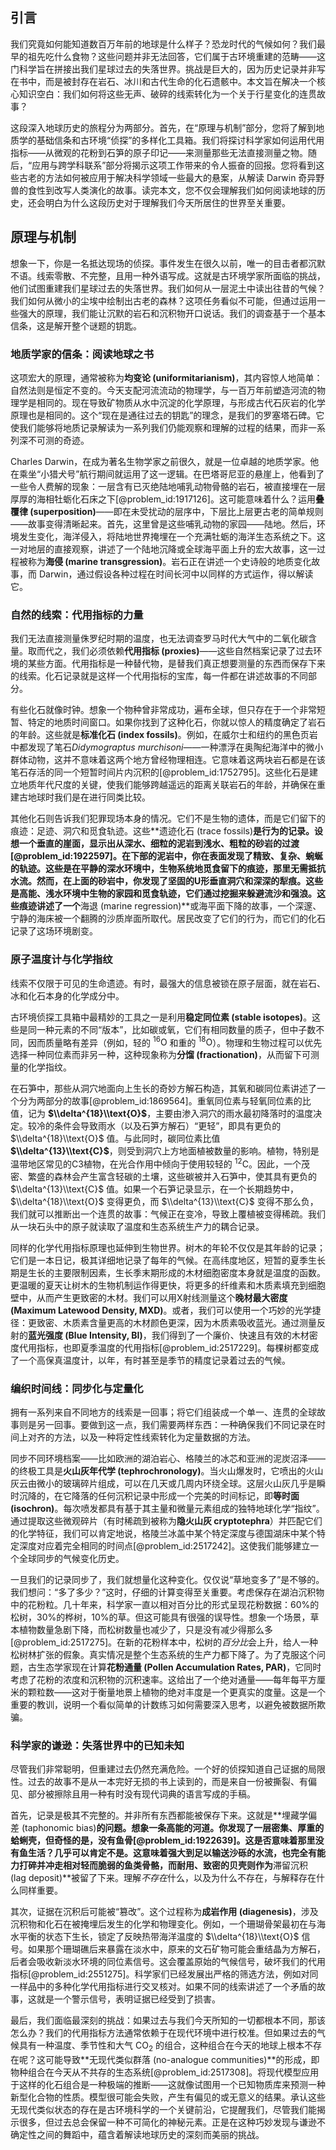 ## 引言
我们究竟如何能知道数百万年前的地球是什么样子？恐龙时代的气候如何？我们最早的祖先吃什么食物？这些问题并非无法回答，它们属于古环境重建的范畴——这门科学旨在拼接出我们星球过去的失落世界。挑战是巨大的，因为历史记录并非写在书中，而是被封存在岩石、冰川和古代生命的化石遗骸中。本文旨在解决一个核心知识空白：我们如何将这些无声、破碎的线索转化为一个关于行星变化的连贯故事？

这段深入地球历史的旅程分为两部分。首先，在“原理与机制”部分，您将了解到地质学的基础信条和古环境“侦探”的多样化工具箱。我们将探讨科学家如何运用代用指标——从微观的花粉到石笋的原子印记——来测量那些无法直接测量之物。随后，“应用与跨学科联系”部分将揭示这项工作带来的令人振奋的回报。您将看到这些古老的方法如何被应用于解决科学领域一些最大的悬案，从解读 Darwin 奇异野兽的食性到改写人类演化的故事。读完本文，您不仅会理解我们如何阅读地球的历史，还会明白为什么这段历史对于理解我们今天所居住的世界至关重要。

## 原理与机制

想象一下，你是一名抵达现场的侦探。事件发生在很久以前，唯一的目击者都沉默不语。线索零散、不完整，且用一种外语写成。这就是古环境学家所面临的挑战，他们试图重建我们星球过去的失落世界。我们如何从一层泥土中读出往昔的气候？我们如何从微小的尘埃中绘制出古老的森林？这项任务看似不可能，但通过运用一些强大的原理，我们能让沉默的岩石和沉积物开口说话。我们的调查基于一个基本信条，这是解开整个谜题的钥匙。

### 地质学家的信条：阅读地球之书

这项宏大的原理，通常被称为**均变论 (uniformitarianism)**，其内容惊人地简单：自然法则是恒定不变的。今天支配河流流动的物理学，与一百万年前塑造河流的物理学是相同的。现在导致矿物质从水中沉淀的化学原理，与形成古代石灰岩的化学原理也是相同的。这个“现在是通往过去的钥匙”的理念，是我们的罗塞塔石碑。它使我们能够将地质记录解读为一系列我们仍能观察和理解的过程的结果，而非一系列深不可测的奇迹。

Charles Darwin，在成为著名生物学家之前很久，就是一位卓越的地质学家。他在乘坐“小猎犬号”航行期间就运用了这一逻辑。在巴塔哥尼亚的悬崖上，他看到了一些令人费解的现象：一层含有已灭绝陆地哺乳动物骨骼的岩石，被直接埋在一层厚厚的海相牡蛎化石床之下[@problem_id:1917126]。这可能意味着什么？运用**叠覆律 (superposition)**——即在未受扰动的层序中，下层比上层更古老的简单规则——故事变得清晰起来。首先，这里曾是这些哺乳动物的家园——陆地。然后，环境发生变化，海洋侵入，将陆地世界掩埋在一个充满牡蛎的海洋生态系统之下。这一对地层的直接观察，讲述了一个陆地沉降或全球海平面上升的宏大故事，这一过程被称为**海侵 (marine transgression)**。岩石正在讲述一个史诗般的地质变化故事，而 Darwin，通过假设各种过程在时间长河中以同样的方式运作，得以解读它。

### 自然的线索：代用指标的力量

我们无法直接测量侏罗纪时期的温度，也无法调查罗马时代大气中的二氧化碳含量。取而代之，我们必须依赖**代用指标 (proxies)**——这些自然档案记录了过去环境的某些方面。代用指标是一种替代物，是替我们真正想要测量的东西而保存下来的线索。化石记录就是这样一个代用指标的宝库，每一件都在讲述故事的不同部分。

有些化石就像时钟。想象一个物种曾非常成功，遍布全球，但只存在于一个非常短暂、特定的地质时间窗口。如果你找到了这种化石，你就以惊人的精度确定了岩石的年龄。这些就是**标准化石 (index fossils)**。例如，在威尔士和纽约的黑色页岩中都发现了笔石*Didymograptus murchisoni*——一种漂浮在奥陶纪海洋中的微小群体动物，这并不意味着这两个地方曾经物理相连。它意味着这两块岩石都是在该笔石存活的同一个短暂时间片内沉积的[@problem_id:1752795]。这些化石是建立地质年代尺度的关键，使我们能够跨越遥远的距离关联岩石的年龄，并确保在重建古地球时我们是在进行同类比较。

其他化石则告诉我们犯罪现场本身的情况。它们不是生物的遗体，而是它们留下的痕迹：足迹、洞穴和觅食轨迹。这些**遗迹化石 (trace fossils)**是行为的记录。设想一个垂直的崖面，显示出从深水、细粒的泥岩到浅水、粗粒的砂岩的过渡[@problem_id:1922597]。在下部的泥岩中，你在表面发现了精致、复杂、蜿蜒的轨迹。这些是在平静的深水环境中，生物系统地觅食留下的痕迹，那里无需抵抗水流。然而，在上面的砂岩中，你发现了坚固的U形垂直洞穴和深深的犁痕。这些是高能、浅水环境中生物的家园和觅食轨迹，它们通过挖掘来躲避流沙和强浪。这些痕迹讲述了一个**海退 (marine regression)**或海平面下降的故事，一个深邃、宁静的海床被一个翻腾的沙质岸面所取代。居民改变了它们的行为，而它们的化石记录了这场环境剧变。

### 原子温度计与化学指纹

线索不仅限于可见的生命遗迹。有时，最强大的信息被锁在原子层面，就在岩石、冰和化石本身的化学成分中。

古环境侦探工具箱中最精妙的工具之一是利用**稳定同位素 (stable isotopes)**。这些是同一种元素的不同“版本”，比如碳或氧，它们有相同数量的质子，但中子数不同，因而质量略有差异（例如，轻的 $^{16}\text{O}$ 和重的 $^{18}\text{O}$）。物理和生物过程可以优先选择一种同位素而非另一种，这种现象称为**分馏 (fractionation)**，从而留下可测量的化学指纹。

在石笋中，那些从洞穴地面向上生长的奇妙方解石构造，其氧和碳同位素讲述了一个分为两部分的故事[@problem_id:1869564]。重氧同位素与轻氧同位素的比值，记为 **$\\delta^{18}\\text{O}$**，主要由渗入洞穴的雨水最初降落时的温度决定。较冷的条件会导致雨水（以及石笋方解石）“更轻”，即具有更负的 $\\delta^{18}\\text{O}$ 值。与此同时，碳同位素比值 **$\\delta^{13}\\text{C}$**，则受到洞穴上方地面植被数量的影响。植物，特别是温带地区常见的C3植物，在光合作用中倾向于使用较轻的 $^{12}\text{C}$。因此，一个茂密、繁盛的森林会产生富含轻碳的土壤，这些碳被并入石笋中，使其具有更负的 $\\delta^{13}\\text{C}$ 值。如果一个石笋记录显示，在一个长期趋势中，$\\delta^{18}\\text{O}$ 变得更负，而 $\\delta^{13}\\text{C}$ 变得不那么负，我们就可以推断出一个连贯的故事：气候正在变冷，导致上覆植被变得稀疏。我们从一块石头中的原子就读取了温度和生态系统生产力的耦合记录。

同样的化学代用指标原理也延伸到生物世界。树木的年轮不仅仅是其年龄的记录；它们是一本日记，极其详细地记录了每年的气候。在高纬度地区，短暂的夏季生长期是生长的主要限制因素，生长季末期形成的木材细胞密度本身就是温度的函数。更温暖的夏天让树木的生物机制运作得更快，将更多的纤维素和木质素填充到细胞壁中，从而产生更致密的木材。我们可以用X射线测量这个**晚材最大密度 (Maximum Latewood Density, MXD)**。或者，我们可以使用一个巧妙的光学捷径：更致密、木质素含量更高的木材颜色更深，因为木质素吸收蓝光。通过测量反射的**蓝光强度 (Blue Intensity, BI)**，我们得到了一个廉价、快速且有效的木材密度代用指标，也即夏季温度的代用指标[@problem_id:2517229]。每棵树都变成了一个高保真温度计，以年，有时甚至是季节的精度记录着过去的气候。

### 编织时间线：同步化与定量化

拥有一系列来自不同地方的线索是一回事；将它们组装成一个单一、连贯的全球故事则是另一回事。要做到这一点，我们需要两样东西：一种确保我们不同记录在时间上对齐的方法，以及一种将定性线索转化为定量数据的方法。

同步不同环境档案——比如欧洲的湖泊岩心、格陵兰的冰芯和亚洲的泥炭沼泽——的终极工具是**火山灰年代学 (tephrochronology)**。当火山爆发时，它喷出的火山灰云由微小的玻璃碎片组成，可以在几天或几周内环绕全球。这层火山灰几乎是瞬时沉降的，在它降落的任何沉积记录中形成一个完美的时间标记，即**等时面 (isochron)**。每次喷发都具有基于其主量和微量元素组成的独特地球化学“指纹”。通过提取这些微观碎片（有时稀疏到被称为**隐火山灰 cryptotephra**）并匹配它们的化学特征，我们可以肯定地说，格陵兰冰盖中某个特定深度与德国湖床中某个特定深度对应着完全相同的时间点[@problem_id:2517242]。这使我们能够建立一个全球同步的气候变化历史。

一旦我们的记录同步了，我们就想量化这种变化。仅仅说“草地变多了”是不够的。我们想问：“多了多少？”这时，仔细的计算变得至关重要。考虑保存在湖泊沉积物中的花粉粒。几十年来，科学家一直以相对百分比的形式呈现花粉数据：60%的松树，30%的桦树，10%的草。但这可能具有很强的误导性。想象一个场景，草本植物数量急剧下降，而松树数量也减少了，只是没有减少得那么多[@problem_id:2517275]。在新的花粉样本中，松树的*百分比*会上升，给人一种松树林扩张的假象。真实情况是整个生态系统的生产力都下降了。为了克服这个问题，古生态学家现在计算**花粉通量 (Pollen Accumulation Rates, PAR)**，它同时考虑了花粉的浓度和沉积物的沉积速率。这给出了一个绝对通量——每年每平方厘米的颗粒数——这对于衡量地景上植物的绝对丰度是一个更真实的度量。这是一个重要的教训，说明一个看似简单的计数练习如何需要深入思考，以避免被数据所欺骗。

### 科学家的谦逊：失落世界中的已知未知

尽管我们非常聪明，但重建过去仍然充满危险。一个好的侦探知道自己证据的局限性。过去的故事不是从一本完好无损的书上读到的，而是来自一份被撕裂、有偏见、部分被擦除且用一种有时没有现代词典的语言写成的手稿。

首先，记录是极其不完整的。并非所有东西都能被保存下来。这就是**埋藏学偏差 (taphonomic bias)**的问题。想象一条高能的河道。你发现了一层密集、厚重的蛤蜊壳，但奇怪的是，没有鱼骨[@problem_id:1922639]。这是否意味着那里没有鱼生活？几乎可以肯定不是。这意味着强大到足以输送沙砾的水流，也完全有能力打碎并冲走相对轻而脆弱的鱼类骨骼，而耐用、致密的贝壳则作为**滞留沉积 (lag deposit)**被留了下来。理解*不存在*什么，以及为什么不存在，与解释存在什么同样重要。

其次，证据在沉积后可能被“篡改”。这个过程称为**成岩作用 (diagenesis)**，涉及沉积物和化石在被掩埋后发生的化学和物理变化。例如，一个珊瑚骨架最初在与海水平衡的状态下生长，锁定了反映热带海洋温度的 $\\delta^{18}\\text{O}$ 信号。如果那个珊瑚礁后来暴露在淡水中，原来的文石矿物可能会重结晶为方解石，后者会吸收新淡水环境的同位素信号。这会覆盖原始的气候信号，破坏我们的代用指标[@problem_id:2551275]。科学家们已经发展出严格的筛选方法，例如对同一样品中的多种化学代用指标进行交叉核对。如果不同的线索讲述了一个矛盾的故事，这就是一个警示信号，表明证据已经受到了损害。

最后，我们面临最深刻的挑战：如果过去与我们今天所知的一切都根本不同，那该怎么办？我们的代用指标方法通常依赖于在现代环境中进行校准。但如果过去的气候具有一种温度、季节性和大气 $\text{CO}_2$ 的组合，这种组合在今天的地球上根本不存在呢？这可能导致**无现代类似群落 (no-analogue communities)**的形成，即物种组合在今天从不共存的生态系统[@problem_id:2517308]。将现代模型应用于这样的化石组合是一种极端的推断——这就像试图用一个已知物质库来预测一种新型化合物的性质。模型很可能会失败，产生有偏见的或无意义的结果。承认这些无现代类似状态的存在是古环境科学的一个关键前沿，它提醒我们，尽管我们能揭示很多，但过去总会保留一种不可简化的神秘元素。正是在这种巧妙发现与谦逊不确定性之间的舞蹈中，蕴含着解读地球历史的深刻而美丽的挑战。

